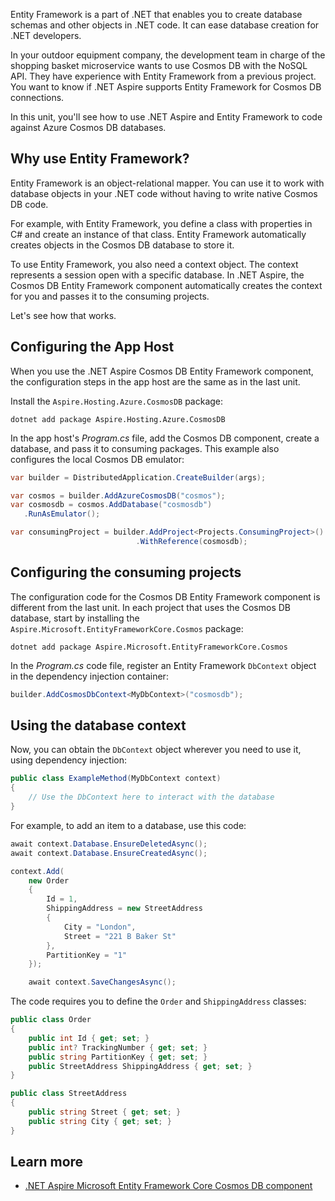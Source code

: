 Entity Framework is a part of .NET that enables you to create database schemas and other objects in .NET code. It can ease database creation for .NET developers.

In your outdoor equipment company, the development team in charge of the shopping basket microservice wants to use Cosmos DB with the NoSQL API. They have experience with Entity Framework from a previous project. You want to know if .NET Aspire supports Entity Framework for Cosmos DB connections.

In this unit, you'll see how to use .NET Aspire and Entity Framework to code against Azure Cosmos DB databases.

## Why use Entity Framework?

Entity Framework is an object-relational mapper. You can use it to work with database objects in your .NET code without having to write native Cosmos DB code.

For example, with Entity Framework, you define a class with properties in C# and create an instance of that class. Entity Framework automatically creates objects in the Cosmos DB database to store it.

To use Entity Framework, you also need a context object. The context represents a session open with a specific database. In .NET Aspire, the Cosmos DB Entity Framework component automatically creates the context for you and passes it to the consuming projects.

Let's see how that works.

## Configuring the App Host

When you use the .NET Aspire Cosmos DB Entity Framework component, the configuration steps in the app host are the same as in the last unit.

Install the `Aspire.Hosting.Azure.CosmosDB` package:

```dotnetcli
dotnet add package Aspire.Hosting.Azure.CosmosDB
```

In the app host's _Program.cs_ file, add the Cosmos DB component, create a database, and pass it to consuming packages. This example also configures the local Cosmos DB emulator:

```csharp
var builder = DistributedApplication.CreateBuilder(args);

var cosmos = builder.AddAzureCosmosDB("cosmos");
var cosmosdb = cosmos.AddDatabase("cosmosdb")
   .RunAsEmulator();

var consumingProject = builder.AddProject<Projects.ConsumingProject>()
                            .WithReference(cosmosdb);
```

## Configuring the consuming projects

The configuration code for the Cosmos DB Entity Framework component is different from the last unit. In each project that uses the Cosmos DB database, start by installing the `Aspire.Microsoft.EntityFrameworkCore.Cosmos` package:

```dotnetcli
dotnet add package Aspire.Microsoft.EntityFrameworkCore.Cosmos
```

In the _Program.cs_ code file, register an Entity Framework `DbContext` object in the dependency injection container:

```csharp
builder.AddCosmosDbContext<MyDbContext>("cosmosdb");
```

## Using the database context

Now, you can obtain the `DbContext` object wherever you need to use it, using dependency injection:

```csharp
public class ExampleMethod(MyDbContext context)
{
    // Use the DbContext here to interact with the database
}
```

For example, to add an item to a database, use this code:

```csharp
await context.Database.EnsureDeletedAsync();
await context.Database.EnsureCreatedAsync();

context.Add(
    new Order
    {
        Id = 1, 
        ShippingAddress = new StreetAddress 
        { 
            City = "London", 
            Street = "221 B Baker St" 
        },
        PartitionKey = "1"
    });

    await context.SaveChangesAsync();
```

The code requires you to define the `Order` and `ShippingAddress` classes:

```csharp
public class Order
{
    public int Id { get; set; }
    public int? TrackingNumber { get; set; }
    public string PartitionKey { get; set; }
    public StreetAddress ShippingAddress { get; set; }
}

public class StreetAddress
{
    public string Street { get; set; }
    public string City { get; set; }
}
```

## Learn more

- [.NET Aspire Microsoft Entity Framework Core Cosmos DB component](/dotnet/aspire/database/azure-cosmos-db-entity-framework-component)
